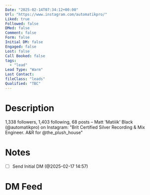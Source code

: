 ```yaml
---
Date: "2025-02-14T07:34:12+00:00"
Url: "https://www.instagram.com/automatikpro/"
Liked: true
Followed: false
DMed: false
Comment: false
Form: false
Initial DM: false
Engaged: false
Lost: false
Call Booked: false
tags:
  - "lead"
Lead Type: "Warm"
Last Contact:
fileClass: "leads"
Qualified: "TBC"
---
```

# Description
1,338 followers, 1,403 following, 68 posts – Matt 'Matiiik' Black (@automatikpro) on Instagram: "Brit Certified Silver Recording & Mix Engineer. A&R for @the_plush_house"
# Notes
- [ ] Send Initial DM (@2025-02-17 14:57)
# DM Feed